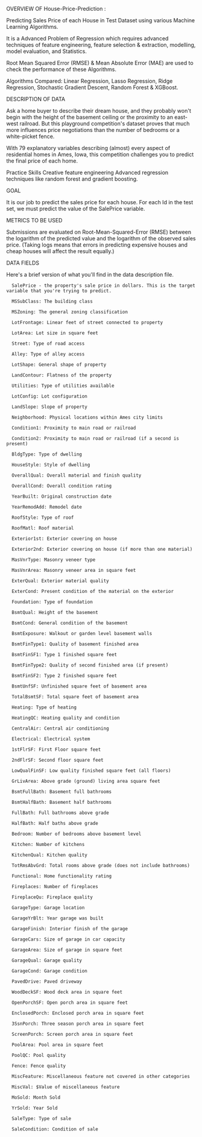 OVERVIEW OF House-Price-Prediction :

  Predicting Sales Price of each House in Test Dataset using various Machine Learning Algorithms.

  It is a Advanced Problem of Regression which requires advanced techniques of feature engineering, feature selection & extraction, modelling, model evaluation, and Statistics.

  Root Mean Squared Error (RMSE) & Mean Absolute Error (MAE) are used to check the performance of these Algorithms.

  Algorithms Compared: Linear Regression, Lasso Regression, Ridge Regression, Stochastic Gradient Descent, Random Forest & XGBoost.

DESCRIPTION OF DATA

  Ask a home buyer to describe their dream house, and they probably won't begin with the height of the basement ceiling or the proximity to an east-west railroad.
  But this playground competition's dataset proves that much more influences price negotiations than the number of bedrooms or a white-picket fence.

  With 79 explanatory variables describing (almost) every aspect of residential homes in Ames, Iowa, this competition challenges you to predict the final price of each home.

  Practice Skills Creative feature engineering Advanced regression techniques like random forest and gradient boosting.

GOAL

  It is our job to predict the sales price for each house. For each Id in the test set, we must predict the value of the SalePrice variable.

METRICS TO BE USED

  Submissions are evaluated on Root-Mean-Squared-Error (RMSE) between the logarithm of the predicted value and the logarithm of the observed sales price. (Taking logs means that errors in predicting expensive houses and cheap houses will affect the result equally.)

DATA FIELDS

Here's a brief version of what you'll find in the data description file.

      SalePrice - the property's sale price in dollars. This is the target variable that you're trying to predict.

      MSSubClass: The building class

      MSZoning: The general zoning classification

      LotFrontage: Linear feet of street connected to property

      LotArea: Lot size in square feet

      Street: Type of road access

      Alley: Type of alley access

      LotShape: General shape of property

      LandContour: Flatness of the property

      Utilities: Type of utilities available

      LotConfig: Lot configuration

      LandSlope: Slope of property

      Neighborhood: Physical locations within Ames city limits

      Condition1: Proximity to main road or railroad

      Condition2: Proximity to main road or railroad (if a second is present)

      BldgType: Type of dwelling

      HouseStyle: Style of dwelling

      OverallQual: Overall material and finish quality

      OverallCond: Overall condition rating

      YearBuilt: Original construction date

      YearRemodAdd: Remodel date

      RoofStyle: Type of roof

      RoofMatl: Roof material

      Exterior1st: Exterior covering on house

      Exterior2nd: Exterior covering on house (if more than one material)

      MasVnrType: Masonry veneer type

      MasVnrArea: Masonry veneer area in square feet

      ExterQual: Exterior material quality

      ExterCond: Present condition of the material on the exterior

      Foundation: Type of foundation

      BsmtQual: Height of the basement

      BsmtCond: General condition of the basement

      BsmtExposure: Walkout or garden level basement walls

      BsmtFinType1: Quality of basement finished area

      BsmtFinSF1: Type 1 finished square feet

      BsmtFinType2: Quality of second finished area (if present)

      BsmtFinSF2: Type 2 finished square feet

      BsmtUnfSF: Unfinished square feet of basement area

      TotalBsmtSF: Total square feet of basement area

      Heating: Type of heating

      HeatingQC: Heating quality and condition

      CentralAir: Central air conditioning

      Electrical: Electrical system

      1stFlrSF: First Floor square feet

      2ndFlrSF: Second floor square feet

      LowQualFinSF: Low quality finished square feet (all floors)

      GrLivArea: Above grade (ground) living area square feet

      BsmtFullBath: Basement full bathrooms

      BsmtHalfBath: Basement half bathrooms

      FullBath: Full bathrooms above grade

      HalfBath: Half baths above grade

      Bedroom: Number of bedrooms above basement level

      Kitchen: Number of kitchens

      KitchenQual: Kitchen quality

      TotRmsAbvGrd: Total rooms above grade (does not include bathrooms)

      Functional: Home functionality rating

      Fireplaces: Number of fireplaces

      FireplaceQu: Fireplace quality

      GarageType: Garage location

      GarageYrBlt: Year garage was built

      GarageFinish: Interior finish of the garage

      GarageCars: Size of garage in car capacity

      GarageArea: Size of garage in square feet

      GarageQual: Garage quality

      GarageCond: Garage condition

      PavedDrive: Paved driveway

      WoodDeckSF: Wood deck area in square feet

      OpenPorchSF: Open porch area in square feet

      EnclosedPorch: Enclosed porch area in square feet

      3SsnPorch: Three season porch area in square feet

      ScreenPorch: Screen porch area in square feet

      PoolArea: Pool area in square feet

      PoolQC: Pool quality

      Fence: Fence quality

      MiscFeature: Miscellaneous feature not covered in other categories

      MiscVal: $Value of miscellaneous feature

      MoSold: Month Sold

      YrSold: Year Sold

      SaleType: Type of sale

      SaleCondition: Condition of sale
